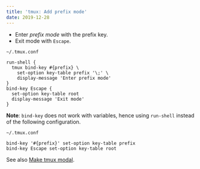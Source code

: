 ```yaml
---
title: 'tmux: Add prefix mode'
date: 2019-12-28
---
```


- Enter _prefix mode_ with the prefix key.
- Exit mode with `Escape`.

`~/.tmux.conf`

```
run-shell {
  tmux bind-key #{prefix} \
    set-option key-table prefix '\;' \
    display-message 'Enter prefix mode'
}
bind-key Escape {
  set-option key-table root
  display-message 'Exit mode'
}
```

**Note**: `bind-key` does not work with variables, hence using `run-shell` instead of the following configuration.

`~/.tmux.conf`

```
bind-key '#{prefix}' set-option key-table prefix
bind-key Escape set-option key-table root
```

See also [Make tmux modal].

[Make tmux modal]: ../make-tmux-modal/
